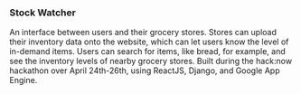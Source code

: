 ### Stock Watcher

An interface between users and their grocery stores. Stores can upload their inventory data onto the website, which can let users know the level of in-demand items. Users can search for items, like bread, for example, and see the inventory levels of nearby grocery stores. Built during the hack:now hackathon over April 24th-26th, using ReactJS, Django, and Google App Engine. 
